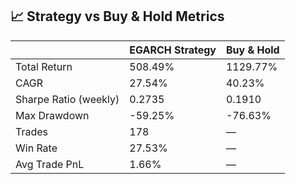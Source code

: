 ## 📈 Strategy vs Buy & Hold Metrics

|                       | EGARCH Strategy   | Buy & Hold   |
|:----------------------|:------------------|:-------------|
| Total Return          | 508.49%           | 1129.77%     |
| CAGR                  | 27.54%            | 40.23%       |
| Sharpe Ratio (weekly) | 0.2735            | 0.1910       |
| Max Drawdown          | -59.25%           | -76.63%      |
| Trades                | 178               | —            |
| Win Rate              | 27.53%            | —            |
| Avg Trade PnL         | 1.66%             | —            |